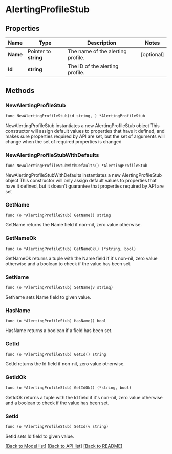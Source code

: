 # AlertingProfileStub

## Properties

Name | Type | Description | Notes
------------ | ------------- | ------------- | -------------
**Name** | Pointer to **string** | The name of the alerting profile. | [optional] 
**Id** | **string** | The ID of the alerting profile. | 

## Methods

### NewAlertingProfileStub

`func NewAlertingProfileStub(id string, ) *AlertingProfileStub`

NewAlertingProfileStub instantiates a new AlertingProfileStub object
This constructor will assign default values to properties that have it defined,
and makes sure properties required by API are set, but the set of arguments
will change when the set of required properties is changed

### NewAlertingProfileStubWithDefaults

`func NewAlertingProfileStubWithDefaults() *AlertingProfileStub`

NewAlertingProfileStubWithDefaults instantiates a new AlertingProfileStub object
This constructor will only assign default values to properties that have it defined,
but it doesn't guarantee that properties required by API are set

### GetName

`func (o *AlertingProfileStub) GetName() string`

GetName returns the Name field if non-nil, zero value otherwise.

### GetNameOk

`func (o *AlertingProfileStub) GetNameOk() (*string, bool)`

GetNameOk returns a tuple with the Name field if it's non-nil, zero value otherwise
and a boolean to check if the value has been set.

### SetName

`func (o *AlertingProfileStub) SetName(v string)`

SetName sets Name field to given value.

### HasName

`func (o *AlertingProfileStub) HasName() bool`

HasName returns a boolean if a field has been set.

### GetId

`func (o *AlertingProfileStub) GetId() string`

GetId returns the Id field if non-nil, zero value otherwise.

### GetIdOk

`func (o *AlertingProfileStub) GetIdOk() (*string, bool)`

GetIdOk returns a tuple with the Id field if it's non-nil, zero value otherwise
and a boolean to check if the value has been set.

### SetId

`func (o *AlertingProfileStub) SetId(v string)`

SetId sets Id field to given value.



[[Back to Model list]](../README.md#documentation-for-models) [[Back to API list]](../README.md#documentation-for-api-endpoints) [[Back to README]](../README.md)


